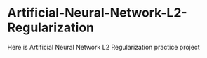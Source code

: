 # Artificial-Neural-Network-L2-Regularization
Here is Artificial Neural Network L2 Regularization practice project 
